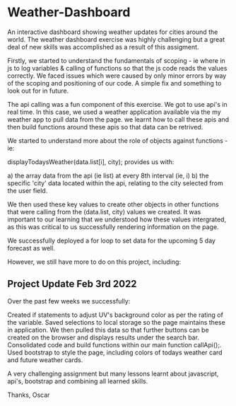 # Weather-Dashboard
An interactive dashboard showing weather updates for cities around the world.
The weather dashboard exercise was highly challenging but a great deal of new skills was accomplished as a result of this assigment. 

Firstly, we started to understand the fundamentals of scoping - ie where in js to log variables & calling of functions so that the js code reads the values correctly.
We faced issues which were caused by only minor errors by way of the scoping and positioning of our code. A simple fix and something to look out for in future. 

The api calling was a fun component of this exercise. We got to use api's in real time. In this case, we used a weather application available via the my weather app to pull data from the page. 
we learnt how to call these apis and then build functions around these apis so that data can be retrived.

We started to understand more about the role of objects against functions - ie:

 displayTodaysWeather(data.list[i], city); provides us with:
 
 a) the array data from the api (ie list) at every 8th interval (ie, i)
 b) the specific 'city' data located within the api, relating to the city selected from the user field.
 
 We then used these key values to create other objects in other functions that were calling from the (data.list, city) values we created. 
 It was important to our learning that we understood how these values intergrated, as this was critical to us successfully rendering information on the page. 
 
 We successfully deployed a for loop to set data for the upcoming 5 day forecast as well. 
 
However, we still have more to do on this project, including:

## Project Update Feb 3rd 2022

Over the past few weeks we successfully:

Created if statements to adjust UV's background color as per the rating of the variable.
Saved selections to local storage so the page maintains these in application. We then pulled this data so that further buttons can be created on the browser and displays results under the search bar.
Consolidated code and build functions within our main function callApi();.
Used bootstrap to style the page, including colors of todays weather card and future weather cards.

A very challenging assignment but many lessons learnt about javascript, api's, bootstrap and combining all learned skills.

Thanks,
Oscar
